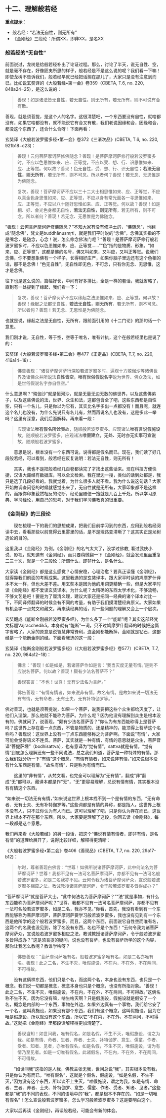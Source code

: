 ## **十二、理解般若经**

**重点提示**：

- 般若经：“若法无自性，则无所有”
- 《金刚经》三段论：所谓XX，即非XX，是名XX　　

### **般若经的“无自性”**

前面说过，龙树是给般若经补出了论证过程。那么，讨论了半天，说无自性、空，就是毫不存在，好像匪夷所思的样子，般若经是不是这么说的呢？我们看一下嘛！即使龙树不告诉我们，般若经早就已经把话搁在那儿了，大家只是没有注意到而已。比如说玄奘译的《大般若经•第一会》卷359（CBETA, T.6, no. 220, 848a24−25），是这么说的：

> 善现！如是诸法皆无自性，若无自性，则无所有，若无所有，则不可说有合有散。

善现，就是须菩提，是这个人的名字。这很清楚吧，一个东西要没有自性，就啥都没有，如果它啥都没有，就不能说它有合又有散，我们老说因缘和合，因缘和合，都没这个东西了，还合什么合呀！下面再看：

玄奘译《大般若波罗蜜多经•第一会》卷372《三渐次品》(CBETA, T.6, no. 220, 921b18−c23)：

> 善现！云何菩萨摩诃萨修佛随念？善现！是菩萨摩诃萨修行般若波罗蜜多时，不应以色思惟如来、应、正等觉，不应以受、想、行、识思惟如来、应、正等觉。何以故？善现！色无自性，受、想、行、识无自性；**若法无自性，则无所有**，若无所有，则不可念。所以者何？善现！若无念、无思惟是为佛随念。
>
> 复次，善现！菩萨摩诃萨不应以三十二大士相思惟如来、应、正等觉，不应以真金色身思惟如来、应、正等觉，不应以身有常光面各一寻思惟如来、应、正等觉，不应以八十随好思惟如来、应、正等觉。何以故？善现！如是相、好、金光色身都无自性，**若法无自性，则无所有**，若无所有，则不可念。所以者何？善现！若无念、无思惟是为佛随念。

“善现！云何菩萨摩诃萨修佛随念？”不知大家有没有修净土的，“佛随念”，也翻成“随念佛”，梵文是buddhānusmṛti，就是我们平时说的“念佛”，念佛其实指的不是嘴念，是随念，心念！说，怎么修念佛法门呢？“善现！是菩萨摩诃萨修行般若波罗蜜多时，不应以色思惟如来、应、正等觉……”“色”指的是物质、形象。“如来、应、正等觉”，这都是佛的名号，佛又叫如来，又叫应，又叫正等觉。说我们念佛，你不要想象佛有一个样子，长得相好庄严，如果你脑子里边还有这个色相的话，那不是念佛！“色无自性”，无自性即无色，不可念，只有你无念、无思惟，这才是念佛。

往下也是这么说的，篇幅好长，中间有好多排比，全是一样的套话，我就省略了，直到有一处提到了缘起，我们看一下：

> 复次，善现！菩萨摩诃萨不应以缘起之法思惟如来、应、正等觉。何以故？善现！缘起之法都无自性，**若法无自性，则无所有**，若无所有，则不可念。所以者何？善现！若无念、无思惟是为佛随念。

也就是说，缘起之法是无自性，无所有，跟前面引用的《十二门论》的那句话一个意思。

我们刚才说，无自性，等于空，空等于唯名，唯有计执，这个在般若经里也是说了的：

玄奘译《大般若波罗蜜多经•第二会》卷477《正定品》(CBETA, T.7, no. 220, 416a14−18)：

> 佛告善现：“诸菩萨摩诃萨行深般若波罗蜜多时，遍观十方殑伽沙等诸佛世界及诸佛众并所说法**自性皆空，唯有世俗假说名字**说为世界、佛众及法，如是世俗假说名字亦自性空。”

什么意思啊？“殑伽沙”就是恒河沙，就是无量无边无数的佛世界，以及这些佛弟子，以及这些佛说的法，世界、众生和法，这都包含全了吧，这些东西都是自性空，只有一个名儿，只是你以为它有，其实比名字多出一点都没有！而且呢，就连这个名儿也没有，为什么先说只有名儿有，然而再说名儿也没有，这是多此一举吗？这里有深意，我们后面解释。再来看一段：

> 应观诸法**唯有假名所诠表**故，随顺般若波罗蜜多。应观诸法**唯有言说假施设**故，随顺般若波罗蜜多。应观诸法**唯假建立，无处、无时亦无实事可宣说**故，随顺般若波罗蜜多。

　　意思是说，根本没有一个东西可说，说得都是假名而已。现在，我们读了好几段般若经，可以看到，般若经在反复说明：若法无自性，则无所有！

　　其实，我也不是把般若经几百卷都读完了才找出这些话来。现在科技方便快捷，汉语大藏经有数据库，可以全文检索。我在里边一搜，类似的话到处都是，我只是选了几段好看的。我就觉着，为什么很多人就不看。我为什么说这句话？大家开始做调查问卷的时候就感觉出来了，无自性就是无所有，大家印象都不是这样的，而跟你印象截然相反的论断，经论里随便一搜就是几百上千处。所以学习原典、学习经论，用自己的思考，对于我们学习佛教真的很重要。

### 《金刚经》的三段论

　　现在梳理一下的我们的思想成果，把我们目前学习到的东西，应用到般若经阅读中去，看看那些以前觉得云里雾里的话，是不是理路变清晰了？这其实正是龙树造论的目的。

这里我以《金刚经》为例。《金刚经》的名气太大了，没学过佛教, 看过武侠小说、影视，就知道有《金刚经》，而只要稍微翻一下《金刚经》，就会发现里面重复二三十次，就是一个三段论：所谓什么，即非什么，是名什么。

大家读《金刚经》都是这么感觉？心情安稳，心理治愈？要真正读懂《金刚经》，就得靠我们前面的考察成果。这里我选的是玄奘译本，跟大家平时读的鸠摩罗什译本不太一样，但也大差不差。用玄奘本是因为他的用词更精确一些，但是大家平时读《金刚经》都不爱读玄奘译本，为什么呢？太精确的东西太学术化，不够流畅，不够文艺是吧！要是为了厘清义理，建议大家还是把同一经典的诸个译本对比一下，不同译师翻译的时候会有不同的考量，有助于我们摸清楚经典原义。大家如果有机会学一点梵文和藏文，再来读经典的话，对一些问题的理解又会上一个层次。

玄奘翻成《能断金刚般若波罗蜜多经》，为什么多了一个“能断”呢？其实这部经梵文标题Vajracchedikā，本身就有“能断”一词，只不过鸠摩罗什翻译的时候把这俩字省略了。人家的原意是说智慧非常锋利，连金刚都能断掉，金刚就是钻石，这部经是一个能断金刚的经。下面看我选的这一段：

玄奘译《能断金刚般若波罗蜜多经》（《大般若波罗蜜多经》卷577）(CBETA, T.7, no. 220, 984a12−18)：

> 佛言：“善现！如是如是，若诸菩萨作如是言：‘我当灭度无量有情。’是则不应说名菩萨。何以故？善现！颇有少法名菩萨不？”
>
> 善现答言：“不也！世尊！无有少法名为菩萨。”
>
> 佛告善现：“有情有情者，如来说非有情，故名有情。是故如来说一切法无有有情，无有命者，无有士夫，无有补特伽罗等。”

佛对善现，也就是须菩提说，如果一个菩萨，说我要把这些个众生都给灭度了，让他们入涅槃，那么他就不能称为菩萨。为什么呢？因为他没有理解到众生是根本没有的。佛就问了，说善现，“颇有少法名菩萨否？”你认为有东西能称得上是菩萨吗？这世界上存在着一点东西，不管是物质的、还是精神的，能顶得上菩萨这个名称吗？善现说：这世界上没有一丁点东西能够称之为菩萨啊。下面说“有情”，大家可能会觉得语义不连贯。菩萨，其实就是一种有情，有情的意思就是众生，菩萨音译“菩提萨埵”（bodhisattva），也有意译为“觉有情”，sattva就是有情。“觉有情”到底怎么理解还有一些不同说法，总之我们知道，菩萨是一种特殊的有情。那么我们就分析一下“有情”这个概念，“有情有情者，如来说非有情，”如来说根本没有什么东西是有情，“故名有情”，只是称为有情而已。

　　这里的“非有情”，从梵文看，也完全可以理解为“无有情”，翻成“非”翻成“无”都可以，藏译本都是作“无”，“无”更容易理解，总说有情有情，其实根本没有有情这个东西。

“如来说一切法无有有情，”如来说这世界上根本找不到一个是有情的东西，“无有命者、无有士夫、无有补特伽罗等。”这些词都是有情的异称，都是指人，这世界上根本没有人，只不过你认为有人而已。这可以理解了吧，只是你认为存在而已，这世界上根本不存在那个东西。所以，大家要是理解了这段，你回去读《金刚经》，每一段都是这个意思。

我们再来看《大般若经》的另一段话，把这个“佛说有情有情者，即非有情，是名有情”的道理给展开了，说得比较详细，解释得更清晰：

《大般若波罗蜜多经•第二会》卷406《善现品》(CBETA, T.7, no. 220, 29a17-b12)：

> 尔时，尊者善现白佛言：“世尊！如佛所说诸菩萨摩诃萨，此中何法名为菩萨摩诃萨？世尊！我都不见有一法可名菩萨摩诃萨，亦都不见有一法可名般若波罗蜜多，如是二名我亦不见。云何令我为诸菩萨摩诃萨众，宣说般若波罗蜜多相应之法，教诫教授诸菩萨摩诃萨，令于般若波罗蜜多皆得成办？”

“菩萨摩诃萨”就是菩萨大士。“此中何法名为菩萨摩诃萨？”“法”就是事物，有什么东西能称为菩萨摩诃萨呢？“世尊，我都不见有一法可名菩萨摩诃萨，亦都不见有一法可名般若波罗蜜多，如是二名，我亦不见。”你看，首先，我没有看到有一个东西能够称为菩萨摩诃萨，菩萨摩诃萨要学习般若波罗蜜多，我也没有见到有一个东西是他所学的这个般若波罗蜜多，而且，这两个东西，前面说它自性空而唯有名，这两个的名我也没见到，除了名没有东西，名也不是个东西！“云何令我为诸菩萨摩诃萨众，宣说般若波罗蜜多相应之法，教诫教授诸菩萨摩诃萨，令于般若波罗蜜多皆得成办？”这是须菩提的疑问，说也没有菩萨，也没有菩萨所学的这个内容，那你让我怎么教呢？教谁学啥呀？

> 佛告善现：“菩萨摩诃萨唯有名，般若波罗蜜多唯有名，如是二名亦唯有名。善现！此之二名，不生不灭，唯假施设，不在内，不在外，不在两间，不可得故。

　　没有这俩样东西，他们只是个名，而这两个名，本身也没有东西，也只是一个概念。我们说一切都是概念，概念本身也只是个概念，也没有所指对象。“善现！此之二名，不生不灭，唯假施设，不在内，不在外，不在两间，不可得故。”这俩名称不生不灭，因为它没有嘛，啥生啥灭啊？只是假施设，假施设就是假安了一个名，概念是内部的一个东西，事物在外边，如果外边真有一个事物，我们给它安了一个名，这叫真施设，如果没有那个东西，我们有这个概念，这叫假施设。因为它唯是假施设，所以就没有这个东西，所以它“不在内，不在外，不在两间，不可得故。”这就把《金刚经》里那段话解释得更加清楚了。

> 善现当知！如世间我，唯有假名，如是名假，不生不灭，唯假施设，谓之为我。如是有情、命者、生者、养者、士夫、补特伽罗、意生、儒童、作者、受者、知者、见者，亦唯有假名，如是名假，不生不灭，唯假施设，谓为有情乃至见者。如是一切唯有假名，此诸假名，不在内，不在外，不在两间，不可得故。

　　“如世间我”这指的是人我，佛教主张无我，世间总说“我”，其实根本没有我，只是你认为有而已，“唯有假名”，这就是个假名，假施设，“如是名假，不生不灭，”因为没有这个东西，所以谈不上生灭，“唯假施设，谓之为我。如是有情、命者、生者、养者、士夫、补特伽罗、意生、儒童、作者、受者、知者、见者。”这些都是“我”的不同的表现，不同的语境中的“我”，都是根本不存在的。“如是一切唯有假名”！怎么宣说般若波罗蜜多，怎么学习般若波罗蜜多？这是要明白这个。

大家以后再读《金刚经》，再读般若经，可能会有新的体会。